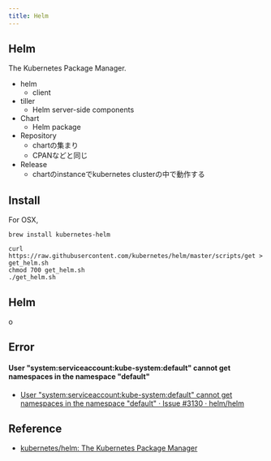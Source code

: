 ```yaml
---
title: Helm
---
```


## Helm
The Kubernetes Package Manager.

* helm
    * client
* tiller
    * Helm server-side components
* Chart
    * Helm package
* Repository
    * chartの集まり
    * CPANなどと同じ
* Release
    * chartのinstanceでkubernetes clusterの中で動作する

## Install

For OSX,

```
brew install kubernetes-helm
```

```
curl https://raw.githubusercontent.com/kubernetes/helm/master/scripts/get > get_helm.sh
chmod 700 get_helm.sh
./get_helm.sh
```


## Helm
o

## Error

#### User "system:serviceaccount:kube\-system:default" cannot get namespaces in the namespace "default"
* [User "system:serviceaccount:kube\-system:default" cannot get namespaces in the namespace "default" · Issue \#3130 · helm/helm](https://github.com/helm/helm/issues/3130)

## Reference
* [kubernetes/helm: The Kubernetes Package Manager](https://github.com/kubernetes/helm)
